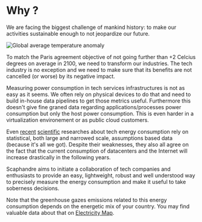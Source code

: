 # Why ?

We are facing the biggest challenge of mankind history: to make our activities sustainable enough to not jeopardize our future.

![Global average temperature anomaly](https://bpetit.nce.re/temperature-anomaly.svg)

To match the Paris agreement objective of not going further than +2 Celcius degrees on average in 2100, we need to transform our industries.
The tech industry is no exception and we need to make sure that its benefits are not cancelled (or worse) by its negative impact.

Measuring power consumption in tech services infrastructures is not as easy as it seems. We often rely on physical devices to do that and need to build in-house data pipelines to get those metrics useful. Furthermore this doesn't give fine graned data regarding applications/processes power consumption but only the host power consumption.
This is even harder in a virtualization environement or as public cloud customers.

Even [recent](https://www.iea.org/reports/data-centres-and-data-transmission-networks) [scientific](https://www.actu-environnement.com/media/pdf/news-36483-etude-UE-consommation-energie-centre-donnees-cloud.pdf) researches about tech energy consumption rely on statistical, both large and narrowed scale, assumptions based data (because it's all we got). Despite their weaknesses, they also all agree on the fact that the current consumption of datacenters and the Internet will increase drastically in the following years.

Scaphandre aims to initiate a collaboration of tech companies and enthusiasts to provide an easy, lightweight, robust and well understood way to precisely measure the energy consumption and make it useful to take soberness decisions.

Note that the greenhouse gazes emissions related to this energy consumption depends on the energetic mix of your country. You may find valuable data about that on [Electricity Map](https://www.electricitymap.org/map).

